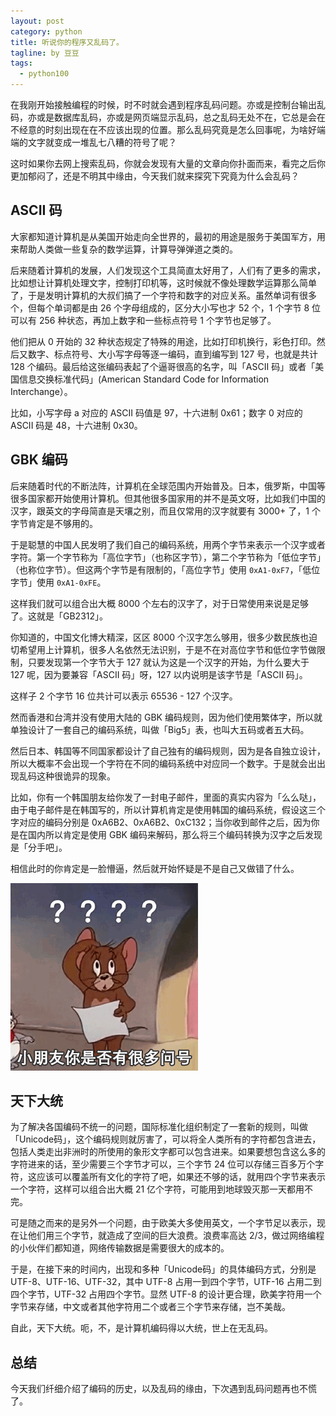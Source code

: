 ```yaml
---
layout: post
category: python
title: 听说你的程序又乱码了。
tagline: by 豆豆
tags: 
  - python100
---
```


在我刚开始接触编程的时候，时不时就会遇到程序乱码问题。亦或是控制台输出乱码，亦或是数据库乱码，亦或是网页端显示乱码，总之乱码无处不在，它总是会在不经意的时刻出现在在不应该出现的位置。那么乱码究竟是怎么回事呢，为啥好端端的文字就变成一堆乱七八糟的符号了呢？

<!--more-->

这时如果你去网上搜索乱码，你就会发现有大量的文章向你扑面而来，看完之后你更加郁闷了，还是不明其中缘由，今天我们就来探究下究竟为什么会乱码？

## ASCII 码

大家都知道计算机是从美国开始走向全世界的，最初的用途是服务于美国军方，用来帮助人类做一些复杂的数学运算，计算导弹弹道之类的。

后来随着计算机的发展，人们发现这个工具简直太好用了，人们有了更多的需求，比如想让计算机处理文字，控制打印机等，这时候就不像处理数学运算那么简单了，于是发明计算机的大叔们搞了一个字符和数字的对应关系。虽然单词有很多个，但每个单词都是由 26 个字母组成的，区分大小写也才 52 个，1 个字节 8 位可以有 256 种状态，再加上数字和一些标点符号 1 个字节也足够了。


他们把从 0 开始的 32 种状态规定了特殊的用途，比如打印机换行，彩色打印。然后又数字、标点符号、大小写字母等逐一编码，直到编写到 127 号，也就是共计 128 个编码。最后给这张编码表起了个逼哥很高的名字，叫「ASCII 码」或者「美国信息交换标准代码」(American Standard Code for Information Interchange）。

比如，小写字母 a 对应的 ASCII 码值是 97，十六进制 0x61；数字 0 对应的 ASCII 码是 48，十六进制 0x30。

## GBK 编码

后来随着时代的不断法阵，计算机在全球范围内开始普及。日本，俄罗斯，中国等很多国家都开始使用计算机。但其他很多国家用的并不是英文呀，比如我们中国的汉字，跟英文的字母简直是天壤之别，而且仅常用的汉字就要有 3000+ 了，1 个字节肯定是不够用的。

于是聪慧的中国人民发明了我们自己的编码系统，用两个字节来表示一个汉字或者字符。第一个字节称为「高位字节」（也称区字节），第二个字节称为「低位字节」（也称位字节）。但这两个字节是有限制的，「高位字节」使用 `0xA1-0xF7`，「低位字节」使用 `0xA1-0xFE`。

这样我们就可以组合出大概 8000 个左右的汉字了，对于日常使用来说是足够了。这就是「GB2312」。

你知道的，中国文化博大精深，区区 8000 个汉字怎么够用，很多少数民族也迫切希望用上计算机，很多人名依然无法识别，于是不在对高位字节和低位字节做限制，只要发现第一个字节大于 127 就认为这是一个汉字的开始，为什么要大于 127 呢，因为要兼容「ASCII 码」呀，127 以内说明是该字节是「ASCII 码」。

这样子 2 个字节 16 位共计可以表示 65536 - 127 个汉字。

然而香港和台湾并没有使用大陆的 GBK 编码规则，因为他们使用繁体字，所以就单独设计了一套自己的编码系统，叫做「Big5」表，也叫大五码或者五大码。

然后日本、韩国等不同国家都设计了自己独有的编码规则，因为是各自独立设计，所以大概率不会出现一个字符在不同的编码系统中对应同一个数字。于是就会出出现乱码这种很诡异的现象。

比如，你有一个韩国朋友给你发了一封电子邮件，里面的真实内容为「么么哒」，由于电子邮件是在韩国写的，所以计算机肯定是使用韩国的编码系统，假设这三个字对应的编码分别是 0xA6B2、0xA6B2、0xC132；当你收到邮件之后，因为你是在国内所以肯定是使用 GBK 编码来解码，那么将三个编码转换为汉字之后发现是「分手吧」。

相信此时的你肯定是一脸懵逼，然后就开始怀疑是不是自己又做错了什么。

![](https://raw.githubusercontent.com/JustDoPython/justdopython.github.io/master/assets/images/2020/07/mosaic/001.gif)

##  天下大统

为了解决各国编码不统一的问题，国际标准化组织制定了一套新的规则，叫做「Unicode码」，这个编码规则就厉害了，可以将全人类所有的字符都包含进去，包括人类走出非洲时的所使用的象形文字都可以包含进来。如果要想包含这么多的字符进来的话，至少需要三个字节才可以，三个字节 24 位可以存储三百多万个字符，这应该可以覆盖所有文化的字符了吧，如果还不够的话，就用四个字节来表示一个字符，这样可以组合出大概 21 亿个字符，可能用到地球毁灭那一天都用不完。

可是随之而来的是另外一个问题，由于欧美大多使用英文，一个字节足以表示，现在让他们用三个字节，就造成了空间的巨大浪费。浪费率高达 2/3，做过网络编程的小伙伴们都知道，网络传输数据是需要很大的成本的。

于是，在接下来的时间内，出现和多种「Unicode码」的具体编码方式，分别是 UTF-8、UTF-16、UTF-32，其中 UTF-8 占用一到四个字节，UTF-16 占用二到四个字节，UTF-32 占用四个字节。显然  UTF-8 的设计更合理，欧美字符用一个字节来存储，中文或者其他字符用二个或者三个字节来存储，岂不美哉。

自此，天下大统。呃，不，是计算机编码得以大统，世上在无乱码。

##  总结

今天我们纤细介绍了编码的历史，以及乱码的缘由，下次遇到乱码问题再也不慌了。